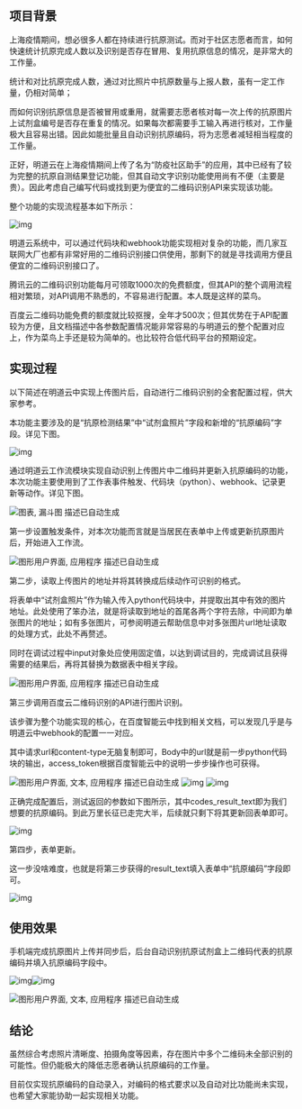 ## 项目背景

上海疫情期间，想必很多人都在持续进行抗原测试。而对于社区志愿者而言，如何快速统计抗原完成人数以及识别是否存在冒用、复用抗原信息的情况，是非常大的工作量。

统计和对比抗原完成人数，通过对比照片中抗原数量与上报人数，虽有一定工作量，仍相对简单；

而如何识别抗原信息是否被冒用或重用，就需要志愿者核对每一次上传的抗原图片上试剂盒编号是否存在重复的情况。如果每次都需要手工输入再进行核对，工作量极大且容易出错。因此如能批量且自动识别抗原编码，将为志愿者减轻相当程度的工作量。

正好，明道云在上海疫情期间上传了名为“防疫社区助手”的应用，其中已经有了较为完整的抗原自测结果登记功能，但其自动文字识别功能使用尚有不便（主要是贵）。因此考虑自己编写代码或找到更为便宜的二维码识别API来实现该功能。

整个功能的实现流程基本如下所示：

![img](file:///C:/Users/admin/AppData/Local/Temp/msohtmlclip1/01/clip_image002.jpg)

明道云系统中，可以通过代码块和webhook功能实现相对复杂的功能，而几家互联网大厂也都有非常好用的二维码识别接口供使用，那剩下的就是寻找调用方便且便宜的二维码识别接口了。

腾讯云的二维码识别功能每月可领取1000次的免费额度，但其API的整个调用流程相对繁琐，对API调用不熟悉的，不容易进行配置。本人既是这样的菜鸟。

百度云二维码功能免费的额度就比较抠搜，全年才500次；但其优势在于API配置较为方便，且文档描述中各参数配置情况能非常容易的与明道云的整个配置对应上，作为菜鸟上手还是较为简单的。也比较符合低代码平台的预期设定。 

## 实现过程

以下简述在明道云中实现上传图片后，自动进行二维码识别的全套配置过程，供大家参考。

本功能主要涉及的是“抗原检测结果”中“试剂盒照片”字段和新增的“抗原编码”字段。详见下图。

![img](file:///C:/Users/admin/AppData/Local/Temp/msohtmlclip1/01/clip_image004.jpg)

通过明道云工作流模块实现自动识别上传图片中二维码并更新入抗原编码的功能，本次功能主要使用到了工作表事件触发、代码块（python）、webhook、记录更新等动作。详见下图。

![图表, 漏斗图  描述已自动生成](file:///C:/Users/admin/AppData/Local/Temp/msohtmlclip1/01/clip_image006.jpg)

 

第一步设置触发条件，对本次功能而言就是当居民在表单中上传或更新抗原图片后，开始进入工作流。

![图形用户界面, 应用程序  描述已自动生成](file:///C:/Users/admin/AppData/Local/Temp/msohtmlclip1/01/clip_image009.jpg)

第二步，读取上传图片的地址并将其转换成后续动作可识别的格式。

将表单中“试剂盒照片”作为输入传入python代码块中，并提取出其中有效的图片地址。此处使用了笨办法，就是将读取到地址的首尾各两个字符去除，中间即为单张图片的地址；如有多张图片，可参阅明道云帮助信息中对多张图片url地址读取的处理方式，此处不再赘述。

同时在调试过程中input对象处应使用固定值，以达到调试目的，完成调试且获得需要的结果后，再将其替换为数据表中相关字段。

![图形用户界面, 应用程序  描述已自动生成](file:///C:/Users/admin/AppData/Local/Temp/msohtmlclip1/01/clip_image013.jpg)

第三步调用百度云二维码识别的API进行图片识别。

该步骤为整个功能实现的核心，在百度智能云中找到相关文档，可以发现几乎是与明道云中webhook的配置一一对应。

其中请求url和content-type无脑复制即可，Body中的url就是前一步python代码块的输出，access_token根据百度智能云中的说明一步步操作也可获得。

![图形用户界面, 文本, 应用程序  描述已自动生成](file:///C:/Users/admin/AppData/Local/Temp/msohtmlclip1/01/clip_image018.jpg)
![img](file:///C:/Users/admin/AppData/Local/Temp/msohtmlclip1/01/clip_image022.jpg)
![img](file:///C:/Users/admin/AppData/Local/Temp/msohtmlclip1/01/clip_image024.jpg)

正确完成配置后，测试返回的参数如下图所示，其中codes_result_text即为我们想要的抗原编码。到此万里长征已走完大半，后续就只剩下将其更新回表单即可。

![img](file:///C:/Users/admin/AppData/Local/Temp/msohtmlclip1/01/clip_image027.jpg)

第四步，表单更新。

这一步没啥难度，也就是将第三步获得的result_text填入表单中“抗原编码”字段即可。

![img](file:///C:/Users/admin/AppData/Local/Temp/msohtmlclip1/01/clip_image029.jpg)



## 使用效果

手机端完成抗原图片上传并同步后，后台自动识别抗原试剂盒上二维码代表的抗原编码并填入抗原编码字段中。

![img](file:///C:/Users/admin/AppData/Local/Temp/msohtmlclip1/01/clip_image031.jpg)![img](file:///C:/Users/admin/AppData/Local/Temp/msohtmlclip1/01/clip_image033.jpg)

 

![图形用户界面, 文本, 应用程序  描述已自动生成](file:///C:/Users/admin/AppData/Local/Temp/msohtmlclip1/01/clip_image035.jpg)

 

 

## 结论

虽然综合考虑照片清晰度、拍摄角度等因素，存在图片中多个二维码未全部识别的可能性。但仍能极大的降低志愿者确认抗原编码的工作量。

目前仅实现抗原编码的自动录入，对编码的格式要求以及自动对比功能尚未实现，也希望大家能协助一起实现相关功能。